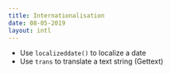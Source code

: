 ```yaml
---
title: Internationalisation
date: 08-05-2019
layout: intl
---
```

<!-- break -->
- Use `localizeddate()` to localize a date
- Use `trans` to translate a text string (Gettext)
